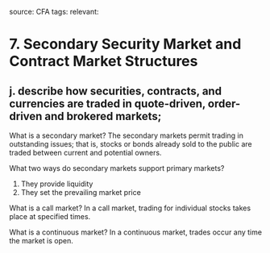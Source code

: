 source: CFA
tags: 
relevant: 

# 7. Secondary Security Market and Contract Market Structures

## j. describe how securities, contracts, and currencies are traded in quote-driven, order-driven and brokered markets;

What is a secondary market?
The secondary markets permit trading in outstanding issues; that is, stocks or bonds already sold to the public are traded between current and potential owners.

What two ways do secondary markets support primary markets?
1. They provide liquidity
2. They set the prevailing market price

What is a call market?
In a call market, trading for individual stocks takes place at specified times.

What is a continuous market?
In a continuous market, trades occur any time the market is open.

